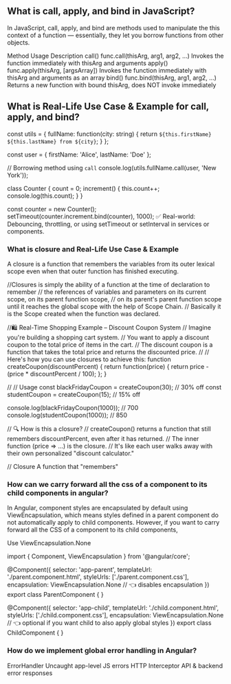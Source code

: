 ## What is call, apply, and bind in JavaScript?

In JavaScript, call, apply, and bind are methods used to manipulate the this context of a function — essentially, they let you borrow functions from other objects.

Method	Usage	Description
call()	func.call(thisArg, arg1, arg2, ...)	Invokes the function immediately with thisArg and arguments
apply()	func.apply(thisArg, [argsArray])	Invokes the function immediately with thisArg and arguments as an array
bind()	func.bind(thisArg, arg1, arg2, ...)	Returns a new function with bound thisArg, does NOT invoke immediately

## What is Real-Life Use Case & Example for call, apply, and bind?

const utils = {
  fullName: function(city: string) {
    return `${this.firstName} ${this.lastName} from ${city}`;
  }
};

const user = {
  firstName: 'Alice',
  lastName: 'Doe'
};

// Borrowing method using `call`
console.log(utils.fullName.call(user, 'New York'));


class Counter {
  count = 0;
  increment() {
    this.count++;
    console.log(this.count);
  }
}

const counter = new Counter();
setTimeout(counter.increment.bind(counter), 1000);
✅ Real-world: Debouncing, throttling, or using setTimeout or setInterval in services or components.



### What is closure  and Real-Life Use Case & Example

A closure is a function that remembers the variables from its outer lexical scope even when that outer function has finished executing.


//Closures is simply the ability of a function at the time of declaration to remember
//  the references of variables and parameters on its current scope, on its parent function scope,
//  on its parent's parent function scope until it reaches the global scope with the help of Scope Chain.
//  Basically it is the Scope created when the function was declared.


//🛍️ Real-Time Shopping Example – Discount Coupon System
// Imagine you're building a shopping cart system.
// You want to apply a discount coupon to the total price of items in the cart.
// The discount coupon is a function that takes the total price and returns the discounted price.
//
// Here's how you can use closures to achieve this:
function createCoupon(discountPercent) {
    return function(price) {
      return price - (price * discountPercent / 100);
    };
  }
  
//
// Usage
const blackFridayCoupon = createCoupon(30); // 30% off
const studentCoupon = createCoupon(15);     // 15% off

console.log(blackFridayCoupon(1000)); // 700
console.log(studentCoupon(1000));     // 850

// 🔍 How is this a closure?
// createCoupon() returns a function that still remembers discountPercent, even after it has returned.
// The inner function (price => ...) is the closure.
// It's like each user walks away with their own personalized "discount calculator."


// Closure	A function that "remembers"



### How can we carry forward all the css of a component to its child components in angular?

In Angular, component styles are encapsulated by default using ViewEncapsulation, which means styles defined in a parent component do not automatically apply to child components. However, if you want to carry forward all the CSS of a component to its child components, 


Use ViewEncapsulation.None

import { Component, ViewEncapsulation } from '@angular/core';

@Component({
  selector: 'app-parent',
  templateUrl: './parent.component.html',
  styleUrls: ['./parent.component.css'],
  encapsulation: ViewEncapsulation.None // 👈 disables encapsulation
})
export class ParentComponent { }

@Component({
  selector: 'app-child',
  templateUrl: './child.component.html',
  styleUrls: ['./child.component.css'],
  encapsulation: ViewEncapsulation.None // 👈 optional if you want child to also apply global styles
})
export class ChildComponent { }


### How do we implement global error handling in Angular?


ErrorHandler	Uncaught app-level JS errors
HTTP Interceptor	API & backend error responses





